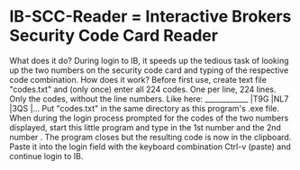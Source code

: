 # IB-SCC-Reader = Interactive Brokers Security Code Card Reader

What does it do?
  During login to IB, it speeds up the tedious task of looking up the
  two numbers on the security code card and typing of the respective
  code combination.
How does it work?
  Before first use, create text file "codes.txt" and (only once) enter
  all 224 codes. One per line, 224 lines. Only the codes, without the
  line numbers. Like here:    ____________
                             |T9G
                             |NL7
                             |3QS
                             |...
  Put "codes.txt" in the same directory as this program's .exe file.
  When during the login process prompted for the codes of the two
  numbers displayed, start this little program and type in the 1st
  number <enter> and the 2nd number <enter>. The program closes but the
  resulting code is now in the clipboard. Paste it into the login field
  with the keyboard combination Ctrl-v (paste) and continue login to IB.
